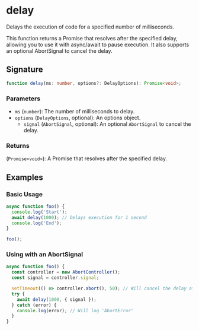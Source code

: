 # delay

Delays the execution of code for a specified number of milliseconds.

This function returns a Promise that resolves after the specified delay, allowing you to use it
with async/await to pause execution.
It also supports an optional AbortSignal to cancel the delay.

## Signature

```typescript
function delay(ms: number, options?: DelayOptions): Promise<void>;
```

### Parameters

- `ms` (`number`): The number of milliseconds to delay.
- `options` (`DelayOptions`, optional): An options object.
  - `signal` (`AbortSignal`, optional): An optional `AbortSignal` to cancel the delay.

### Returns

(`Promise<void>`): A Promise that resolves after the specified delay.

## Examples

### Basic Usage

```typescript
async function foo() {
  console.log('Start');
  await delay(1000); // Delays execution for 1 second
  console.log('End');
}

foo();
```

### Using with an AbortSignal

```typescript
async function foo() {
  const controller = new AbortController();
  const signal = controller.signal;

  setTimeout(() => controller.abort(), 50); // Will cancel the delay after 50ms
  try {
    await delay(1000, { signal });
  } catch (error) {
    console.log(error); // Will log 'AbortError'
  }
}
```
